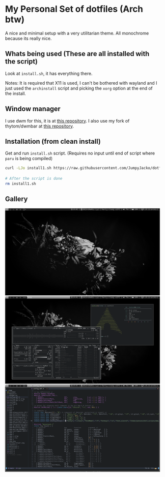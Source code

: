 # My Personal Set of dotfiles (Arch btw)
A nice and minimal setup with a very utilitarian theme. All monochrome because its really nice.

## Whats being used (These are all installed with the script)
Look at `install.sh`, it has everything there.

Notes:
It is required that X11 is used, I can't be bothered with wayland and I just used the `archinstall` script and picking the `xorg` option at the end of the install.

## Window manager
I use dwm for this, it is at [this repository](https://github.com/JumpyJacko/dwm).
I also use my fork of thytom/dwmbar at [this repository](https://github.com/JumpyJacko/dwmbar).

## Installation (from clean install)
Get and run `install.sh` script. (Requires no input until end of script where `paru` is being compiled)
```bash
curl -LJo install1.sh https://raw.githubusercontent.com/JumpyJacko/dotfiles/main/install.sh && bash ./install1.sh

# After the script is done
rm install1.sh
```

## Gallery
![clean_desktop](./Images/clean_desktop.png)
![desktop](./Images/desktop.png)
![neovim](./Images/neovim.png)
